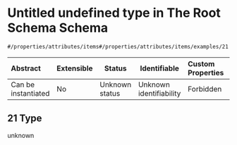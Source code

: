 # Untitled undefined type in The Root Schema Schema

```txt
#/properties/attributes/items#/properties/attributes/items/examples/21
```




| Abstract            | Extensible | Status         | Identifiable            | Custom Properties | Additional Properties | Access Restrictions | Defined In                                                                  |
| :------------------ | ---------- | -------------- | ----------------------- | :---------------- | --------------------- | ------------------- | --------------------------------------------------------------------------- |
| Can be instantiated | No         | Unknown status | Unknown identifiability | Forbidden         | Allowed               | none                | [quotes.schema.json\*](../../out/quotes.schema.json "open original schema") |

## 21 Type

unknown

